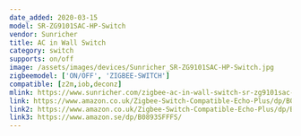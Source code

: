 ```yaml
---
date_added: 2020-03-15
model: SR-ZG9101SAC-HP-Switch
vendor: Sunricher
title: AC in Wall Switch
category: switch
supports: on/off
image: /assets/images/devices/Sunricher_SR-ZG9101SAC-HP-Switch.jpg
zigbeemodel: ['ON/OFF', 'ZIGBEE-SWITCH']
compatible: [z2m,iob,deconz]
mlink: https://www.sunricher.com/zigbee-ac-in-wall-switch-sr-zg9101sac-hp-switch.html
link: https://www.amazon.co.uk/Zigbee-Switch-Compatible-Echo-Plus/dp/B07XJRBJXT/
link2: https://www.amazon.co.uk/Zigbee-Switch-Compatible-Echo-Plus/dp/B07XJRBJXT
link3: https://www.amazon.se/dp/B0893SFFFS/
---
```


